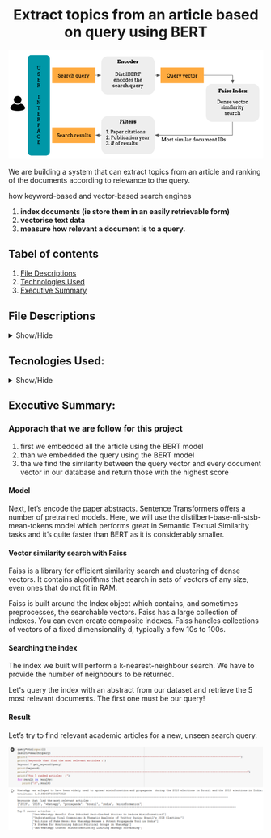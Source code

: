 <h1 align='center'>Extract topics from an article based on query using BERT</h1>

<p align="center">
  <img src="https://github.com/HardikMochi/Assignment/blob/main/images/img.png" width=600>
</p>
We are building a system that can extract topics from an article and ranking of the documents according to relevance to the query. 

how keyword-based and vector-based search engines
 1. <b>index documents (ie store them in an easily retrievable form)</b>
 2. <b> vectorise text data </b>
 3.  <b>measure how relevant a document is to a query.</b>



## Tabel of contents
1. [ File Descriptions ](#File_Description)
2. [ Technologies Used ](#Technologies_Used)    
3. [ Executive Summary ](#Executive_Summary)

## File Descriptions
<details>
<a name="File_Description"></a>
<summary>Show/Hide</summary>
<br>
    
* <strong>[ Data ](https://github.com/HardikMochi/Assignment/tree/main/data)</strong>: folder containing csv file
* <strong>[ models ](https://github.com/HardikMochi/Assignment/tree/main/models)</strong>: folder containing faiss_index.pickle which used in Assignment_App.ipynb
* <strong>[ video ](https://github.com/HardikMochi/Assignment/tree/main/video)</strong>: folder contain the sample video of app 
* <strong>[ Assignment_App.ipynb ](https://github.com/HardikMochi/Assignment/blob/main/Assignment_App.ipynb)</strong>: This file is used to create app in streamlit
* <strong>[utils.py ](https://github.com/HardikMochi/Assignment/blob/main/utils.py)</strong>: this file contain some usefull function


</details>

## Tecnologies Used:
<details>
<a name="Technologies_Used"></a>
<summary>Show/Hide</summary>
<br>
    
* <strong>Python</strong>
* <strong>Pandas</strong>
* <strong>Numpy</strong>
* <strong>sentence_transformers</strong>
* <strong>Pytorch</strong>
* <strong>faiss</strong>
* <strong>streamlit</strong>
</details>


<a name="Executive_Summary"></a>
## Executive Summary:

### Apporach that we are follow for this project
1. first we embedded all the article using the BERT model
2. than we embedded the query using the BERT model
3. tha we find the similarity between the query vector and every document vector in our database and return those with the highest score

#### Model
Next, let’s encode the paper abstracts. Sentence Transformers offers a number of pretrained models. Here, we will use the distilbert-base-nli-stsb-mean-tokens model which performs great in Semantic Textual Similarity tasks and it’s quite faster than BERT as it is considerably smaller.

#### Vector similarity search with Faiss
Faiss is a library for efficient similarity search and clustering of dense vectors. It contains algorithms that search in sets of vectors of any size, even ones that do not fit in RAM.

Faiss is built around the Index object which contains, and sometimes preprocesses, the searchable vectors. Faiss has a large collection of indexes. You can even create composite indexes. Faiss handles collections of vectors of a fixed dimensionality d, typically a few 10s to 100s.

#### Searching the index
The index we built will perform a k-nearest-neighbour search. We have to provide the number of neighbours to be returned.

Let's query the index with an abstract from our dataset and retrieve the 5 most relevant documents. The first one must be our query!

#### Result 
Let’s try to find relevant academic articles for a new, unseen search query.
<p align="center">
  <img src="https://github.com/HardikMochi/Assignment/blob/main/images/2.PNG" width=600>
</p>
